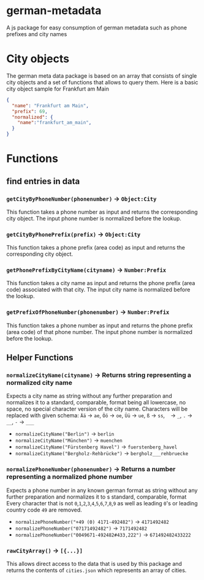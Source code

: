 # german-metadata
A js package for easy consumption of german metadata such as phone prefixes and city names

# City objects
The german meta data package is based on an array that consists of single city objects and a set of functions that allows to query them. Here is a basic city object sample for Frankfurt am  Main
```json
{
  "name": "Frankfurt am Main",
  "prefix": 69,
  "normalized": {
    "name":"frankfurt_am_main",
  } 
}
```

# Functions

## find entries in data

### `getCityByPhoneNumber(phonenumber)` -> `Object:City`
This function takes a phone number as input and returns the corresponding city object. The input phone number is normalized before the lookup.

### `getCityByPhonePrefix(prefix)` -> `Object:City`
This function takes a phone prefix (area code) as input and returns the corresponding city object.

### `getPhonePrefixByCityName(cityname)` -> `Number:Prefix`
This function takes a city name as input and returns the phone prefix (area code) associated with that city. The input city name is normalized before the lookup.

### `getPrefixOfPhoneNumber(phonenumber)` -> `Number:Prefix`
This function takes a phone number as input and returns the phone prefix (area code) of that phone number. The input phone number is normalized before the lookup.


## Helper Functions
### ```normalizeCityName(cityname)``` -> Returns string representing a normalized city name
Expects a city name as string without any further preparation and normalizes it to a standard, comparable, format being all lowercase, no space, no special character version of the city name.
Characters will be replaced with given schema: `Ää` -> `ae`, `Öö` -> `oe`, `Üü` -> `ue`, `ß` -> `ss`, ` ` -> `_`, `.` -> `__`, `-` -> `___`
- ```normalizeCityName("Berlin")``` -> ```berlin```
- ```normalizeCityName("München")``` -> ```muenchen```
- ```normalizeCityName("Fürstenberg Havel")``` -> ```fuerstenberg_havel```
- ```normalizeCityName("Bergholz-Rehbrücke")``` -> ```bergholz___rehbruecke```

### ```normalizePhoneNumber(phonenumber)``` -> Returns a number representing a normalized phone number
Expects a phone number in any known german format as string without any further preparation and normalizes it to s standard, comparable, format
Every character that is not `0`,`1`,`2`,`3`,`4`,`5`,`6`,`7`,`8`,`9` as well as leading `0`'s or leading country code `49` are removed.
- ```normalizePhoneNumber("+49 (0) 4171-492482")``` -> `4171492482`
- ```normalizePhoneNumber("07171492482")``` -> `7171492482`
- ```normalizePhoneNumber("0049671-492482#433,222")``` -> `671492482433222`

### ```rawCityArray()``` -> ```[{...}]```
This allows direct access to the data that is used by this package and returns the contents of `cities.json` which represents an array of cities.
```const germanCities = geme.rawCityArray()
